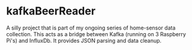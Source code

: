 # kafkaBeerReader

A silly project that is part of my ongoing series of home-sensor data collection. This acts as a bridge between Kafka (running on 3 Raspberry Pi's) and InfluxDb. 
It provides JSON parsing and data cleanup.
